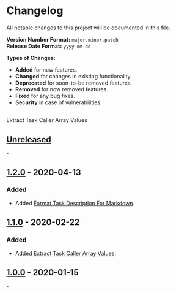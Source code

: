 # Changelog

All notable changes to this project will be documented in this file.

**Version Number Format:** `major.minor.patch`  
**Release Date Format:** `yyyy-mm-dd`  

**Types of Changes:**
- **Added** for new features.
- **Changed** for changes in existing functionality.
- **Deprecated** for soon-to-be removed features.
- **Removed** for now removed features.
- **Fixed** for any bug fixes.
- **Security** in case of vulnerabilities.
##
Extract Task Caller Array Values

## [Unreleased]

`-`


## [1.2.0] - 2020-04-13

### Added
- Added [Format Task Description For Markdown](format_task_description_for_markdown).


## [1.1.0] - 2020-02-22

### Added
- Added [Extract Task Caller Array Values](extract_task_caller_array_values).


## [1.0.0] - 2020-01-15

`-`
##


[unreleased]: https://github.com/agnostic-apollo/Tasker-Random-Stuff/compare/v1.2.0...HEAD
[1.2.0]: https://github.com/agnostic-apollo/Tasker-Random-Stuff/compare/v1.1.0...v1.2.0
[1.1.0]: https://github.com/agnostic-apollo/Tasker-Random-Stuff/compare/v1.0.0...v1.1.0
[1.0.0]: https://github.com/agnostic-apollo/Tasker-Random-Stuff/releases
